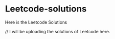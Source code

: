 # Leetcode-solutions
Here is the Leetcode Solutions

// I will be uploading the solutions of Leetcode here.
